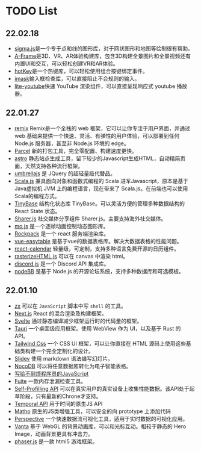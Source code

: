 # TODO List

## 22.02.18

+ [sigma.js](https://www.sigmajs.org/)是一个专于点和线的图形库，对于网状图形和地图等绘制很有帮助。
+ [A-Frame](https://aframe.io/)是3D、VR、AR体验构建库，包含3D构建全景图片和全景视频还有内置UI和交互，可以轻松创建VR和AR体验。
+ [hotKey](git.io/hotkeys.js)是一个热键库，可以轻松使用组合按键绑定事件。
+ [imask](https://imask.js.org/)输入框检查库，可以直接阻止不合规则的输入。
+ [lite-youtube](https://github.com/justinribeiro/lite-youtube)快速 YouTube 渲染组件，可以直接呈现响应式 youtube 播放器。

## 22.01.27

+ [remix](https://remix.run/) Remix是一个全栈的 web 框架，它可以让你专注于用户界面，并通过 web 基础来提供一个快速、灵活、有弹性的用户体验，可以部署到任何 Node.js 服务器，甚至非 Node.js 环境的 edge。
+ [Parcel](https://parceljs.org/) 新的打包工具，完全零配置、构建速度更快。
+ [astro](https://astro.build/) 静态站点生成工具，留下较少的Javascript生成HTML，自动精简页面，天然支持各种流行框架。
+ [umbrellajs](https://umbrellajs.com/) 是 JQuery 的超轻量级代替品。
+ [Scala.js](https://www.scala-js.org/) 兼具面向对象和函数式编程的 Scala 进军Javascript，原本是基于Java虚拟机 JVM 上的编程语言，现在带来了 Scala.js。在前端也可以使用Scala的编程方式。
+ [TinyBase](https://tinybase.org/) 结构化状态库 TinyBase。可以灵活方便的管理多种数据结构的 React State 状态。
+ [Sharer.js](https://ellisonleao.github.io/sharer.js/) 社交媒体分享组件 Sharer.js。主要支持海外社交媒体。
+ [mo.js](https://mojs.github.io/) 是一个逐帧动画控制动态图形库。
+ [Rockpack](https://alexsergey.github.io/rockpack/) 是一个 react 服务端渲染库。
+ [vue-easytable](https://happy-coding-clans.github.io/vue-easytable) 是基于vue的数据表格库。解决大数据表格的性能问题。
+ [react-calendar](https://projects.wojtekmaj.pl/react-calendar/) 轻量级，可定制，支持多种语言免费开源的日历组件。
+ [rasterizeHTML.js](http://cburgmer.github.io/rasterizeHTML.js/) 可以在 canvas 中渲染 html。
+ [discord.js](https://discord.js.org/) 是一个 Discord API 集成库。
+ [nodeBB](https://nodebb.org/) 是基于 Node.js 的开源论坛系统，支持多种数据库和可选模板。

## 22.01.10

+ [zx](https://github.com/google/zx) 可以在 `JavaScript` 脚本中写 `shell` 的工具。
+ [Next.js](https://nextjs.org/) React 的混合渲染及构建框架。
+ [Svelte](https://www.sveltejs.cn/) 通过静态编译减少框架运行时的代码量的框架。
+ [Tauri](https://tauri.studio/en/) 一个桌面级应用框架。使用 WebView 作为 UI，以及基于 Rust 的 API。
+ [Tailwind Css](https://tailwindcss.com/) 一个 CSS UI 框架，可以让你直接在 HTML 源码上使用这些基础类构建一个完全定制化的设计。
+ [Slidev](https://sli.dev/) 使用 markdown 语法编写幻灯片。
+ [NocoDB](https://www.nocodb.com/) 可以将任意数据库转化为电子智能表格。
+ [写给不耐烦程序员的JavaScript](https://apachecn.gitee.io/impatient-js-zh/#/)
+ [Fuite](https://github.com/nolanlawson/fuite) 一款内存泄漏检查工具。
+ [Self-Profilling API](https://wicg.github.io/js-self-profiling/) 可以在真实用户的真实设备上收集性能数据。该API处于起草阶段，只有最新的Chrone才支持。
+ [Temporal API](https://tc39.es/proposal-temporal/docs/) 用于时间的原生JS API
+ [Matho](https://github.com/jonrandy/metho) 原生的JS类增强工具，可以安全的向 prototype 上添加代码
+ [Perspective](https://perspective.finos.org/) 一个快速数据流可视化工具，适用于实时数据的可视化应用。
+ [Vanta](https://www.vantajs.com/) 基于 WebGL 的背景动画库，可以和光标互动。相较于静态的 Hero Image，动画背景更具有冲击力。
+ [phaser.js](https://phaser.io/) 是一款 html5 游戏框架。